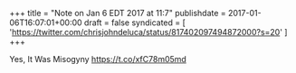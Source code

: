 +++
title = "Note on Jan 6 EDT 2017 at 11:7"
publishdate = 2017-01-06T16:07:01+00:00
draft = false
syndicated = [ 'https://twitter.com/chrisjohndeluca/status/817402097494872000?s=20' ]
+++

Yes, It Was Misogyny https://t.co/xfC78m05md
